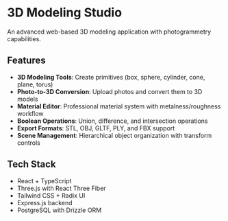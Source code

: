 # 3D Modeling Studio

An advanced web-based 3D modeling application with photogrammetry capabilities.

## Features

- **3D Modeling Tools**: Create primitives (box, sphere, cylinder, cone, plane, torus)
- **Photo-to-3D Conversion**: Upload photos and convert them to 3D models
- **Material Editor**: Professional material system with metalness/roughness workflow
- **Boolean Operations**: Union, difference, and intersection operations
- **Export Formats**: STL, OBJ, GLTF, PLY, and FBX support
- **Scene Management**: Hierarchical object organization with transform controls

## Tech Stack

- React + TypeScript
- Three.js with React Three Fiber
- Tailwind CSS + Radix UI
- Express.js backend
- PostgreSQL with Drizzle ORM
